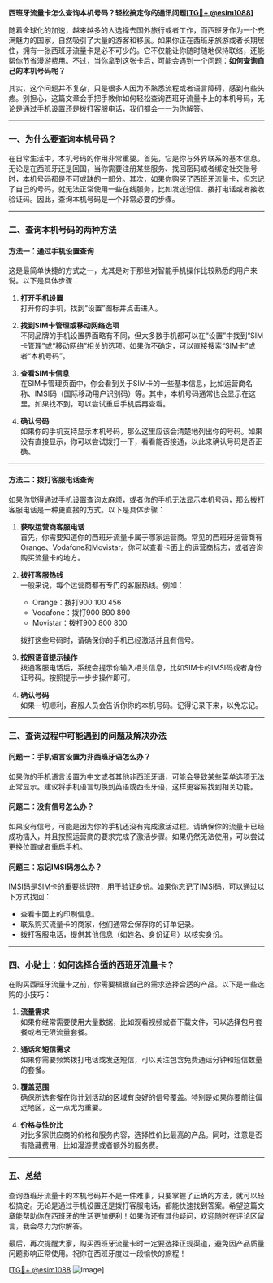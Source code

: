 **西班牙流量卡怎么查询本机号码？轻松搞定你的通讯问题[[TG💪+ @esim1088](https://t.me/s/esim1088)]**

随着全球化的加速，越来越多的人选择去国外旅行或者工作，而西班牙作为一个充满魅力的国家，自然吸引了大量的游客和移民。如果你正在西班牙旅游或者长期居住，拥有一张西班牙流量卡是必不可少的。它不仅能让你随时随地保持联络，还能帮你节省漫游费用。不过，当你拿到这张卡后，可能会遇到一个问题：**如何查询自己的本机号码呢？**

其实，这个问题并不复杂，只是很多人因为不熟悉流程或者语言障碍，感到有些头疼。别担心，这篇文章会手把手教你如何轻松查询西班牙流量卡上的本机号码，无论是通过手机设置还是拨打客服电话，我们都会一一为你解答。

---

### 一、为什么要查询本机号码？

在日常生活中，本机号码的作用非常重要。首先，它是你与外界联系的基本信息。无论是在西班牙还是回国，当你需要注册某些服务、找回密码或者绑定社交账号时，本机号码都是不可或缺的一部分。其次，如果你购买了西班牙流量卡，但忘记了自己的号码，就无法正常使用一些在线服务，比如发送短信、拨打电话或者接收验证码。因此，查询本机号码是一个非常必要的步骤。

---

### 二、查询本机号码的两种方法

#### 方法一：通过手机设置查询

这是最简单快捷的方式之一，尤其是对于那些对智能手机操作比较熟悉的用户来说。以下是具体步骤：

1. **打开手机设置**  
   打开你的手机，找到“设置”图标并点击进入。

2. **找到SIM卡管理或移动网络选项**  
   不同品牌的手机设置界面略有不同，但大多数手机都可以在“设置”中找到“SIM卡管理”或“移动网络”相关的选项。如果你不确定，可以直接搜索“SIM卡”或者“本机号码”。

3. **查看SIM卡信息**  
   在SIM卡管理页面中，你会看到关于SIM卡的一些基本信息，比如运营商名称、IMSI码（国际移动用户识别码）等。其中，本机号码通常也会显示在这里。如果找不到，可以尝试重启手机后再查看。

4. **确认号码**  
   如果你的手机支持显示本机号码，那么这里应该会清楚地列出你的号码。如果没有直接显示，你可以尝试拨打一下，看看能否接通，以此来确认号码是否正确。

---

#### 方法二：拨打客服电话查询

如果你觉得通过手机设置查询太麻烦，或者你的手机无法显示本机号码，那么拨打客服电话是一种更直接的方式。以下是具体步骤：

1. **获取运营商客服电话**  
   首先，你需要知道你的西班牙流量卡属于哪家运营商。常见的西班牙运营商有Orange、Vodafone和Movistar。你可以查看卡面上的运营商标志，或者咨询购买流量卡的地方。

2. **拨打客服热线**  
   一般来说，每个运营商都有专门的客服热线。例如：
   - Orange：拨打900 100 456
   - Vodafone：拨打900 890 890
   - Movistar：拨打900 800 800

   拨打这些号码时，请确保你的手机已经激活并且有信号。

3. **按照语音提示操作**  
   拨通客服电话后，系统会提示你输入相关信息，比如SIM卡的IMSI码或者身份证号码。按照提示一步步操作即可。

4. **确认号码**  
   如果一切顺利，客服人员会告诉你你的本机号码。记得记录下来，以免忘记。

---

### 三、查询过程中可能遇到的问题及解决办法

#### 问题一：手机语言设置为非西班牙语怎么办？
如果你的手机语言设置为中文或者其他非西班牙语，可能会导致某些菜单选项无法正常显示。建议将手机语言切换到英语或西班牙语，这样更容易找到相关功能。

#### 问题二：没有信号怎么办？
如果没有信号，可能是因为你的手机还没有完成激活过程。请确保你的流量卡已经成功插入，并且按照运营商的要求完成了激活步骤。如果仍然无法使用，可以尝试更换位置或者重启手机。

#### 问题三：忘记IMSI码怎么办？
IMSI码是SIM卡的重要标识符，用于验证身份。如果你忘记了IMSI码，可以通过以下方式找回：
- 查看卡面上的印刷信息。
- 联系购买流量卡的商家，他们通常会保存你的订单记录。
- 拨打客服电话，提供其他信息（如姓名、身份证号）以核实身份。

---

### 四、小贴士：如何选择合适的西班牙流量卡？

在购买西班牙流量卡之前，你需要根据自己的需求选择合适的产品。以下是一些选购的小技巧：

1. **流量需求**  
   如果你经常需要使用大量数据，比如观看视频或者下载文件，可以选择包月套餐或者无限流量套餐。

2. **通话和短信需求**  
   如果你需要频繁拨打电话或发送短信，可以关注包含免费通话分钟和短信数量的套餐。

3. **覆盖范围**  
   确保所选套餐在你计划活动的区域有良好的信号覆盖。特别是如果你要前往偏远地区，这一点尤为重要。

4. **价格与性价比**  
   对比多家供应商的价格和服务内容，选择性价比最高的产品。同时，注意是否有隐藏费用，比如漫游费或者额外的服务费。

---

### 五、总结

查询西班牙流量卡的本机号码并不是一件难事，只要掌握了正确的方法，就可以轻松搞定。无论是通过手机设置还是拨打客服电话，都能快速找到答案。希望这篇文章能帮助你在西班牙的生活更加便利！如果你还有其他疑问，欢迎随时在评论区留言，我会尽力为你解答。

最后，再次提醒大家，购买西班牙流量卡时一定要选择正规渠道，避免因产品质量问题影响正常使用。祝你在西班牙度过一段愉快的旅程！

[[TG💪+ @esim1088](https://t.me/s/esim1088) ![Image](https://i.postimg.cc/4NQfJmqS/Snipaste-2025-05-13-00-14-12.png)]